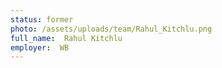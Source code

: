 ```yaml
---
status: former
photo: /assets/uploads/team/Rahul_Kitchlu.png
full_name:  Rahul Kitchlu
employer:  WB
---
```

